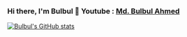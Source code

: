 ### Hi there, I'm Bulbul  👋 Youtube : [Md. Bulbul Ahmed](https://www.youtube.com/mdbulbulahmed)



[![Bulbul's GitHub stats](https://github-readme-stats.vercel.app/api?username=bulbulahmed9)](https://github.com/anuraghazra/github-readme-stats)
